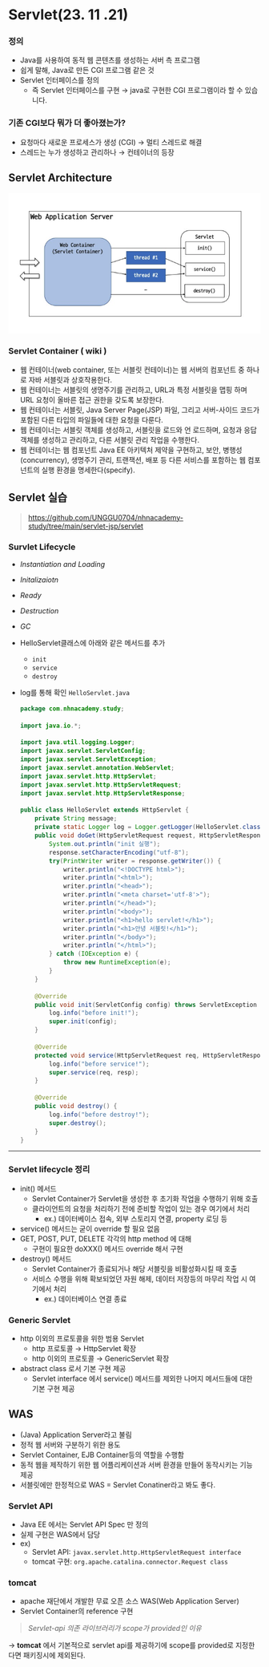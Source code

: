 # Servlet(23. 11 .21)

### 정의

- Java를 사용하여 동적 웹 콘텐츠를 생성하는 서버 측 프로그램
- 쉽게 말해, Java로 만든 CGI 프로그램 같은 것
- Servlet 인터페이스를 정의
    - 즉 Servlet 인터페이스를 구현 → java로 구현한 CGI 프로그램이라 할 수 있습니다.

### 기존 CGI보다 뭐가 더 좋아졌는가?

- 요청마다 새로운 프로세스가 생성 (CGI) → 멀티 스레드로 해결
- 스레드는 누가 생성하고 관리하나 → 컨테이너의 등장

## Servlet Architecture

![Untitled](servlet_img/Untitled.png)

### Servlet Container ( wiki )

- 웹 컨테이너(web container, 또는 서블릿 컨테이너)는 웹 서버의 컴포넌트 중 하나로 자바 서블릿과 상호작용한다.
- 웹 컨테이너는 서블릿의 생명주기를 관리하고, URL과 특정 서블릿을 맵핑 하며 URL 요청이 올바른 접근 권한을 갖도록 보장한다.
- 웹 컨테이너는 서블릿, Java Server Page(JSP) 파일, 그리고 서버-사이드 코드가 포함된 다른 타입의 파일들에 대한 요청을 다룬다.
- 웹 컨테이너는 서블릿 객체를 생성하고, 서블릿을 로드와 언 로드하며, 요청과 응답 객체를 생성하고 관리하고, 다른 서블릿 관리 작업을 수행한다.
- 웹 컨테이너는 웹 컴포넌트 Java EE 아키텍처 제약을 구현하고, 보안, 병행성(concurrency), 생명주기 관리, 트랜잭션, 배포 등 다른 서비스를 포함하는 웹 컴포넌트의 실행 환경을 명세한다(specify).

## Servlet 실습

> https://github.com/UNGGU0704/nhnacademy-study/tree/main/servlet-jsp/servlet

### Survlet Lifecycle

- *Instantiation and Loading*
- *Initalizaiotn*
- *Ready*
- *Destruction*
- *GC*

- HelloServlet클래스에 아래와 같은 메서드를 추가
    - `init`
    - `service`
    - `destroy`
- log를 통해 확인 `HelloServlet.java`
    
    ```java
    package com.nhnacademy.study;
    
    import java.io.*;
    
    import java.util.logging.Logger;
    import javax.servlet.ServletConfig;
    import javax.servlet.ServletException;
    import javax.servlet.annotation.WebServlet;
    import javax.servlet.http.HttpServlet;
    import javax.servlet.http.HttpServletRequest;
    import javax.servlet.http.HttpServletResponse;
    
    public class HelloServlet extends HttpServlet {
        private String message;
        private static Logger log = Logger.getLogger(HelloServlet.class.getName());
        public void doGet(HttpServletRequest request, HttpServletResponse response) throws IOException {
            System.out.println("init 실행");
            response.setCharacterEncoding("utf-8");
            try(PrintWriter writer = response.getWriter()) {
                writer.println("<!DOCTYPE html>");
                writer.println("<html>");
                writer.println("<head>");
                writer.println("<meta charset='utf-8'>");
                writer.println("</head>");
                writer.println("<body>");
                writer.println("<h1>hello servlet!</h1>");
                writer.println("<h1>안녕 서블릿!</h1>");
                writer.println("</body>");
                writer.println("</html>");
            } catch (IOException e) {
                throw new RuntimeException(e);
            }
        }
    
        @Override
        public void init(ServletConfig config) throws ServletException {
            log.info("before init!");
            super.init(config);
        }
    
        @Override
        protected void service(HttpServletRequest req, HttpServletResponse resp) throws ServletException, IOException {
            log.info("before service!");
            super.service(req, resp);
        }
    
        @Override
        public void destroy() {
            log.info("before destroy!");
            super.destroy();
        }
    }
    ```

---

### Servlet lifecycle 정리

- init() 메서드
    - Servlet Container가 Servlet을 생성한 후 초기화 작업을 수행하기 위해 호출
    - 클라이언트의 요청을 처리하기 전에 준비할 작업이 있는 경우 여기에서 처리
        - ex.) 데이터베이스 접속, 외부 스토리지 연결, property 로딩 등
- service() 메서드는 굳이 override 할 필요 없음
- GET, POST, PUT, DELETE 각각의 http method 에 대해
    - 구현이 필요한 doXXX() 메서드 override 해서 구현
- destroy() 메서드
    - Servlet Container가 종료되거나 해당 서블릿을 비활성화시킬 때 호출
    - 서비스 수행을 위해 확보되었던 자원 해제, 데이터 저장등의 마무리 작업 시 여기에서 처리
        - ex.) 데이터베이스 연결 종료

### Generic Servlet

- http 이외의 프로토콜을 위한 범용 Servlet
    - http 프로토콜 → HttpServlet 확장
    - http 이외의 프로토콜 → GenericServlet 확장
- abstract class 로서 기본 구현 제공
    - Servlet interface 에서 service() 메서드를 제외한 나머지 메서드들에 대한 기본 구현 제공

## WAS

- (Java) Application Server라고 불림
- 정적 웹 서버와 구분하기 위한 용도
- Servlet Container, EJB Container등의 역할을 수행함
- 동적 웹을 제작하기 위한 웹 어플리케이션과 서버 환경을 만들어 동작시키는 기능 제공
- 서블릿에만 한정적으로 WAS = Servlet Conatiner라고 봐도 좋다.

### Servlet API

- Java EE 에서는 Servlet API Spec 만 정의
- 실제 구현은 WAS에서 담당
- ex)
    - Servlet API: `javax.servlet.http.HttpServletRequest interface`
    - tomcat 구현: `org.apache.catalina.connector.Request class`

### tomcat

- apache 재단에서 개발한 무료 오픈 소스 WAS(Web Application Server)
- Servlet Container의 reference 구현

> *Servlet-api 의존 라이브러리가 scope가 provided인 이유*
> 

→ **tomcat** 에서 기본적으로 servlet api를 제공하기에 scope를 provided로 지정한다면 패키징시에 제외된다.
